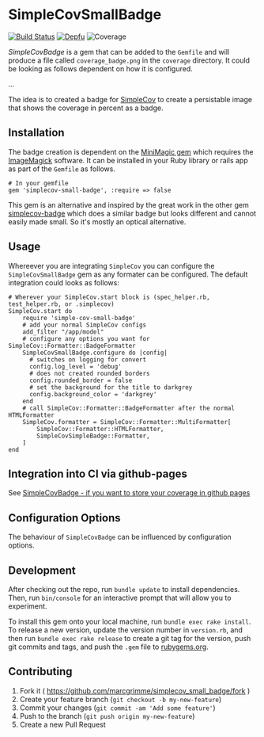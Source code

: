 # SimpleCovSmallBadge

[![Build Status](https://api.travis-ci.org/MarcGrimme/simplecov-small-badge.svg?branch=master)](https://secure.travis-ci.org/MarcGrimme/simplecov-small-badge)
[![Depfu](https://badges.depfu.com/badges/48a6c1c7c649f62eede6ffa2be843180/count.svg)](https://depfu.com/github/MarcGrimme/simplecov-small-badge?project_id=6900)
![Coverage]()

*SimpleCovBadge* is a gem that can be added to the `Gemfile` and will produce a file called `coverage_badge.png` in the `coverage` directory.
It could be looking as follows dependent on how it is configured.

...

The idea is to created a badge for [SimpleCov](https://github.com/colszowka/simplecov) to create a persistable image that shows the coverage in percent as a badge.

## Installation

The badge creation is dependent on the [MiniMagic gem](https://github.com/colszowka/simplecov) which requires the [ImageMagick](http://www.imagemagick.org/index.php) software.
It can be installed in your Ruby library or rails app as part of the `Gemfile` as follows.

```
# In your gemfile
gem 'simplecov-small-badge', :require => false
```

This gem is an alternative and inspired by the great work in the other gem [simplecov-badge](https://github.com/matthew342/simplecov-badge) which does a similar badge but looks different and cannot easily made small. So it's mostly an optical alternative.

## Usage

Whereever you are integrating `SimpleCov` you can configure the `SimpleCovSmallBadge` gem as any formater can be configured. The default integration could looks as follows:

```
# Wherever your SimpleCov.start block is (spec_helper.rb, test_helper.rb, or .simplecov)
SimpleCov.start do
	require 'simple-cov-small-badge'
	# add your normal SimpleCov configs
	add_filter "/app/model"
	# configure any options you want for SimpleCov::Formatter::BadgeFormatter
	SimpleCovSmallBadge.configure do |config|
      # switches on logging for convert
      config.log_level = 'debug'
      # does not created rounded borders
      config.rounded_border = false
      # set the background for the title to darkgrey
      config.background_color = 'darkgrey'
    end
	# call SimpleCov::Formatter::BadgeFormatter after the normal HTMLFormatter
	SimpleCov.formatter = SimpleCov::Formatter::MultiFormatter[
		SimpleCov::Formatter::HTMLFormatter,
		SimpleCovSimpleBadge::Formatter,
	]
end
```

## Integration into CI via github-pages

See [SimpleCovBadge - if you want to store your coverage in github pages](https://github.com/matthew342/simplecov-badge#if-you-want-to-store-your-coverage-reports-in-github-pages)

## Configuration Options

The behaviour of `SimpleCovBadge` can be influenced by configuration options. 

## Development

After checking out the repo, run `bundle update` to install dependencies. Then, run `bin/console` for an interactive prompt that will allow you to experiment.

To install this gem onto your local machine, run `bundle exec rake install`. To release a new version, update the version number in `version.rb`, and then run `bundle exec rake release` to create a git tag for the version, push git commits and tags, and push the `.gem` file to [rubygems.org](https://rubygems.org).

## Contributing

1. Fork it ( https://github.com/marcgrimme/simplecov_small_badge/fork )
2. Create your feature branch (`git checkout -b my-new-feature`)
3. Commit your changes (`git commit -am 'Add some feature'`)
4. Push to the branch (`git push origin my-new-feature`)
5. Create a new Pull Request
